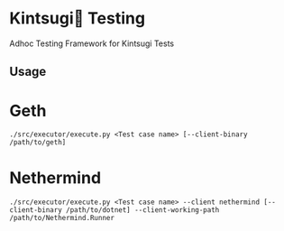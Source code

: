 # Kintsugi🍵 Testing
Adhoc Testing Framework for Kintsugi Tests

## Usage
# Geth
```
./src/executor/execute.py <Test case name> [--client-binary /path/to/geth]
```

# Nethermind
```
./src/executor/execute.py <Test case name> --client nethermind [--client-binary /path/to/dotnet] --client-working-path /path/to/Nethermind.Runner
```